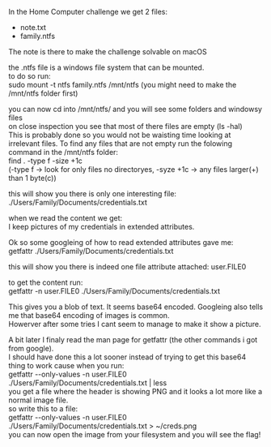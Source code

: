 In the Home Computer challenge we get 2 files:
- note.txt
- family.ntfs

The note is there to make the challenge solvable on macOS

the .ntfs file is a windows file system that can be mounted.<br />
to do so run:<br />
sudo mount -t ntfs family.ntfs /mnt/ntfs (you might need to make the /mnt/ntfs folder first)

you can now cd into /mnt/ntfs/ and you will see some folders and windowsy files<br />
on close inspection you see that most of there files are empty (ls -hal)<br />
This is probably done so you would not be waisting time looking at irrelevant files. To find any files that are not empty run the folowing command in the /mnt/ntfs folder:<br />
find . -type f -size +1c<br />
(-type f -> look for only files no directoryes, -syze +1c -> any files larger(+) than 1 byte(c))

this will show you there is only one interesting file:<br />
./Users/Family/Documents/credentials.txt

when we read the content we get:<br />
I keep pictures of my credentials in extended attributes.

Ok so some googleing of how to read extended attributes gave me:<br />
getfattr ./Users/Family/Documents/credentials.txt

this will show you there is indeed one file attribute attached: user.FILE0

to get the content run:<br />
getfattr -n user.FILE0 ./Users/Family/Documents/credentials.txt

This gives you a blob of text. It seems base64 encoded. Googleing also tells me that base64 encoding of images is common.<br />
Howerver after some tries I cant seem to manage to make it show a picture.

A bit later I finaly read the man page for getfattr (the other commands i got from google). <br />
I should have done this a lot sooner instead of trying to get this base64 thing to work cause when you run:<br />
getfattr --only-values -n user.FILE0 ./Users/Family/Documents/credentials.txt | less<br />
you get a file where the header is showing PNG and it looks a lot more like a normal image file.<br />
so write this to a file:<br />
getfattr --only-values -n user.FILE0 ./Users/Family/Documents/credentials.txt > ~/creds.png<br />
you can now open the image from your filesystem and you will see the flag!

